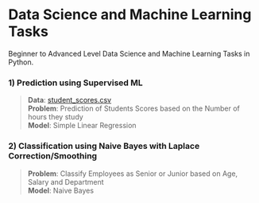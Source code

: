 # Data Science and Machine Learning Tasks

Beginner to Advanced Level Data Science and Machine Learning Tasks in Python.
### 1) Prediction using Supervised ML

> **Data**: <a href='http://bit.ly/w-data'> student_scores.csv </a> <br>
> **Problem**: Prediction of Students Scores based on the Number of hours they study <br>
> **Model**: Simple Linear Regression <br>

### 2) Classification using Naive Bayes with Laplace Correction/Smoothing

> **Problem**: Classify Employees as Senior or Junior based on Age, Salary and Department <br>
> **Model**: Naive Bayes <br>
